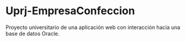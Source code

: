 # Uprj-EmpresaConfeccion
Proyecto universitario de una aplicación web con interacción hacía una base de datos Oracle. 
